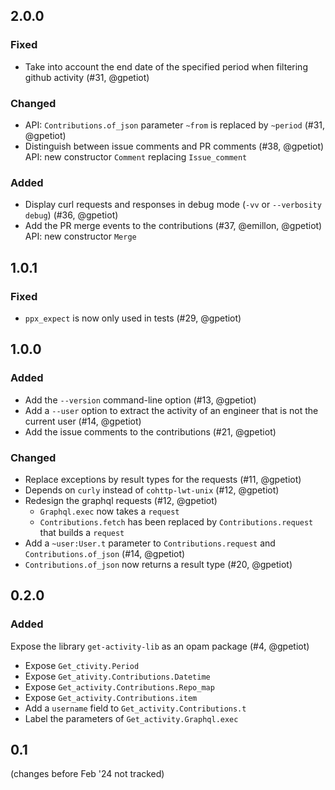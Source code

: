 ## 2.0.0

### Fixed

- Take into account the end date of the specified period when filtering github activity (#31, @gpetiot)

### Changed

- API: `Contributions.of_json` parameter `~from` is replaced by `~period` (#31, @gpetiot)
- Distinguish between issue comments and PR comments (#38, @gpetiot)
  API: new constructor `Comment` replacing `Issue_comment`

### Added

- Display curl requests and responses in debug mode (`-vv` or `--verbosity debug`) (#36, @gpetiot)
- Add the PR merge events to the contributions (#37, @emillon, @gpetiot)
  API: new constructor `Merge`

## 1.0.1

### Fixed

- `ppx_expect` is now only used in tests (#29, @gpetiot)

## 1.0.0

### Added

- Add the `--version` command-line option (#13, @gpetiot)
- Add a `--user` option to extract the activity of an engineer that is not the current user (#14, @gpetiot)
- Add the issue comments to the contributions (#21, @gpetiot)

### Changed

- Replace exceptions by result types for the requests (#11, @gpetiot)
- Depends on `curly` instead of `cohttp-lwt-unix` (#12, @gpetiot)
- Redesign the graphql requests (#12, @gpetiot)
  + `Graphql.exec` now takes a `request`
  + `Contributions.fetch` has been replaced by `Contributions.request` that builds a `request`
- Add a `~user:User.t` parameter to `Contributions.request` and `Contributions.of_json` (#14, @gpetiot)
- `Contributions.of_json` now returns a result type (#20, @gpetiot)

## 0.2.0

### Added

Expose the library `get-activity-lib` as an opam package (#4, @gpetiot)
- Expose `Get_ctivity.Period`
- Expose `Get_ativity.Contributions.Datetime`
- Expose `Get_activity.Contributions.Repo_map`
- Expose `Get_activity.Contributions.item`
- Add a `username` field to `Get_activity.Contributions.t`
- Label the parameters of `Get_activity.Graphql.exec`

## 0.1

(changes before Feb '24 not tracked)

